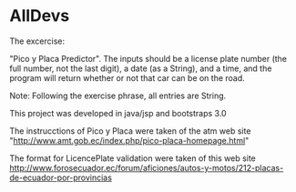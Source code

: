 # AllDevs
The excercise:

"Pico y Placa Predictor". 
The inputs should be a license plate number (the full number, not the last digit), a date (as a String), and a time, 
and the program will return whether or not that car can be on the road.

Note: Following the exercise phrase, all entries are String.

This project was developed in java/jsp and bootstraps 3.0

The instrucctions of Pico y Placa were taken of the atm web site "http://www.amt.gob.ec/index.php/pico-placa-homepage.html"

The format for LicencePlate validation were taken of this web site http://www.forosecuador.ec/forum/aficiones/autos-y-motos/212-placas-de-ecuador-por-provincias
